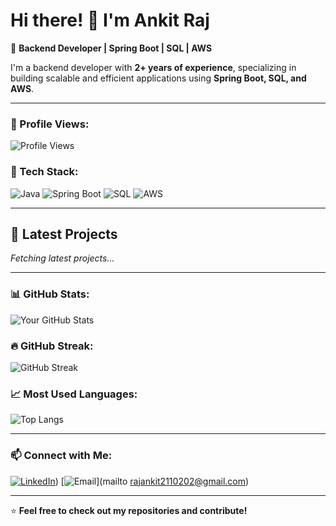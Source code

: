 # Hi there! 👋 I'm Ankit Raj 

🚀 **Backend Developer | Spring Boot | SQL | AWS**

I'm a backend developer with **2+ years of experience**, specializing in building scalable and efficient applications using **Spring Boot, SQL, and AWS**.

---
### 👀 Profile Views:
![Profile Views](https://komarev.com/ghpvc/?username=Ankit-raj2110203&color=blue)

### 🚀 Tech Stack:
![Java](https://img.shields.io/badge/Java-ED8B00?style=for-the-badge&logo=java&logoColor=white)
![Spring Boot](https://img.shields.io/badge/Spring%20Boot-6DB33F?style=for-the-badge&logo=spring-boot&logoColor=white)
![SQL](https://img.shields.io/badge/SQL-4479A1?style=for-the-badge&logo=postgresql&logoColor=white)
![AWS](https://img.shields.io/badge/AWS-FF9900?style=for-the-badge&logo=amazon-aws&logoColor=white)


---
## 🚀 Latest Projects  
<!-- PROJECTS START -->
*Fetching latest projects...*
<!-- PROJECTS END -->

---


### 📊 GitHub Stats:
![Your GitHub Stats](https://github-readme-stats.vercel.app/api?username=Ankit-raj2110203&show_icons=true&theme=dark)

### 🔥 GitHub Streak:
![GitHub Streak](https://streak-stats.demolab.com?user=Ankit-raj2110203&theme=dark)

### 📈 Most Used Languages:
![Top Langs](https://github-readme-stats.vercel.app/api/top-langs/?username=Ankit-raj2110203&layout=compact&theme=dark)

---

### 📫 Connect with Me:
[![LinkedIn](https://img.shields.io/badge/LinkedIn-blue?style=for-the-badge&logo=linkedin)]([https://www.linkedin.com/in/ankit-raj-3b402917a/))
[![Email](https://img.shields.io/badge/Email-D14836?style=for-the-badge&logo=gmail&logoColor=white)](mailto rajankit2110202@gmail.com)

---

⭐ **Feel free to check out my repositories and contribute!**
